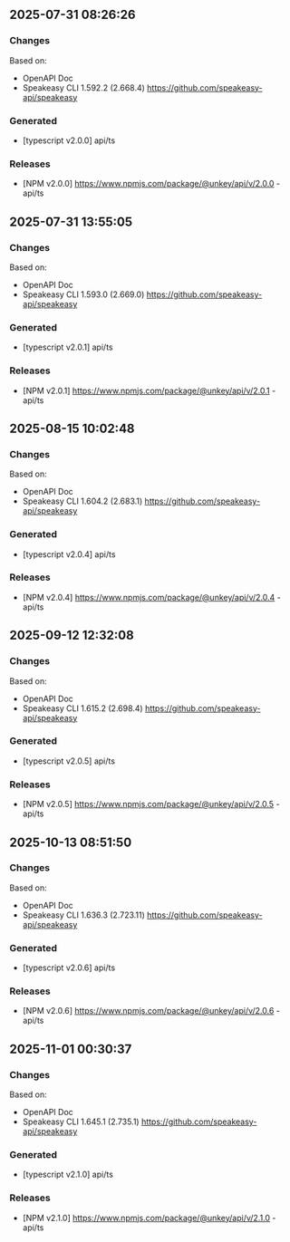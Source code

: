 

## 2025-07-31 08:26:26
### Changes
Based on:
- OpenAPI Doc  
- Speakeasy CLI 1.592.2 (2.668.4) https://github.com/speakeasy-api/speakeasy
### Generated
- [typescript v2.0.0] api/ts
### Releases
- [NPM v2.0.0] https://www.npmjs.com/package/@unkey/api/v/2.0.0 - api/ts

## 2025-07-31 13:55:05
### Changes
Based on:
- OpenAPI Doc  
- Speakeasy CLI 1.593.0 (2.669.0) https://github.com/speakeasy-api/speakeasy
### Generated
- [typescript v2.0.1] api/ts
### Releases
- [NPM v2.0.1] https://www.npmjs.com/package/@unkey/api/v/2.0.1 - api/ts

## 2025-08-15 10:02:48
### Changes
Based on:
- OpenAPI Doc  
- Speakeasy CLI 1.604.2 (2.683.1) https://github.com/speakeasy-api/speakeasy
### Generated
- [typescript v2.0.4] api/ts
### Releases
- [NPM v2.0.4] https://www.npmjs.com/package/@unkey/api/v/2.0.4 - api/ts

## 2025-09-12 12:32:08
### Changes
Based on:
- OpenAPI Doc  
- Speakeasy CLI 1.615.2 (2.698.4) https://github.com/speakeasy-api/speakeasy
### Generated
- [typescript v2.0.5] api/ts
### Releases
- [NPM v2.0.5] https://www.npmjs.com/package/@unkey/api/v/2.0.5 - api/ts

## 2025-10-13 08:51:50
### Changes
Based on:
- OpenAPI Doc  
- Speakeasy CLI 1.636.3 (2.723.11) https://github.com/speakeasy-api/speakeasy
### Generated
- [typescript v2.0.6] api/ts
### Releases
- [NPM v2.0.6] https://www.npmjs.com/package/@unkey/api/v/2.0.6 - api/ts

## 2025-11-01 00:30:37
### Changes
Based on:
- OpenAPI Doc  
- Speakeasy CLI 1.645.1 (2.735.1) https://github.com/speakeasy-api/speakeasy
### Generated
- [typescript v2.1.0] api/ts
### Releases
- [NPM v2.1.0] https://www.npmjs.com/package/@unkey/api/v/2.1.0 - api/ts